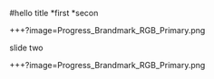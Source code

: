 
#hello title
*first
*secon

+++?image=Progress_Brandmark_RGB_Primary.png

slide two

+++?image=Progress_Brandmark_RGB_Primary.png

